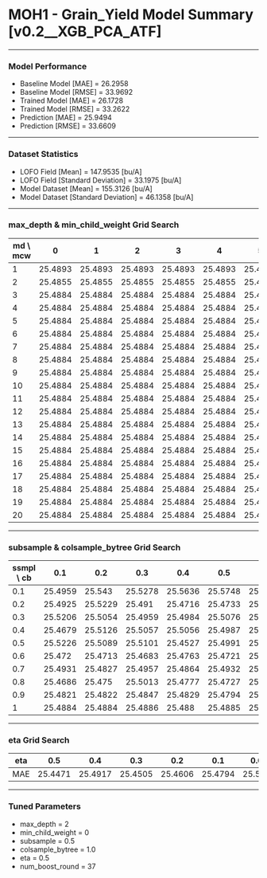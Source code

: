 # MOH1 - Grain_Yield Model Summary [v0.2__XGB_PCA_ATF]

***

### Model Performance

- Baseline Model [MAE] = 26.2958
- Baseline Model [RMSE] = 33.9692
- Trained Model [MAE] = 26.1728
- Trained Model [RMSE] = 33.2622
- Prediction [MAE] = 25.9494
- Prediction [RMSE] = 33.6609
***

### Dataset Statistics

- LOFO Field [Mean] = 147.9535 [bu/A]
- LOFO Field [Standard Deviation] = 33.1975 [bu/A]
- Model Dataset [Mean] = 155.3126 [bu/A]
- Model Dataset [Standard Deviation] = 46.1358 [bu/A]
***

### max_depth & min_child_weight Grid Search

|   md \ mcw |       0 |       1 |       2 |       3 |       4 |       5 |       6 |       7 |       8 |       9 |      10 |      11 |      12 |      13 |      14 |      15 |      16 |      17 |      18 |      19 |      20 |
|------------|---------|---------|---------|---------|---------|---------|---------|---------|---------|---------|---------|---------|---------|---------|---------|---------|---------|---------|---------|---------|---------|
|          1 | 25.4893 | 25.4893 | 25.4893 | 25.4893 | 25.4893 | 25.4893 | 25.4893 | 25.4893 | 25.4893 | 25.4893 | 25.4893 | 25.4893 | 25.4893 | 25.4893 | 25.4893 | 25.4893 | 25.4893 | 25.4893 | 25.4893 | 25.4893 | 25.4893 |
|          2 | 25.4855 | 25.4855 | 25.4855 | 25.4855 | 25.4855 | 25.4855 | 25.4855 | 25.4855 | 25.4855 | 25.4855 | 25.4855 | 25.4855 | 25.4855 | 25.4855 | 25.4855 | 25.4855 | 25.4855 | 25.4855 | 25.4855 | 25.4855 | 25.4855 |
|          3 | 25.4884 | 25.4884 | 25.4884 | 25.4884 | 25.4884 | 25.4884 | 25.4884 | 25.4884 | 25.4884 | 25.4884 | 25.4884 | 25.4884 | 25.4884 | 25.4884 | 25.4884 | 25.4884 | 25.4884 | 25.4884 | 25.4884 | 25.4884 | 25.4884 |
|          4 | 25.4884 | 25.4884 | 25.4884 | 25.4884 | 25.4884 | 25.4884 | 25.4884 | 25.4884 | 25.4884 | 25.4884 | 25.4884 | 25.4884 | 25.4884 | 25.4884 | 25.4884 | 25.4884 | 25.4884 | 25.4884 | 25.4884 | 25.4884 | 25.4884 |
|          5 | 25.4884 | 25.4884 | 25.4884 | 25.4884 | 25.4884 | 25.4884 | 25.4884 | 25.4884 | 25.4884 | 25.4884 | 25.4884 | 25.4884 | 25.4884 | 25.4884 | 25.4884 | 25.4884 | 25.4884 | 25.4884 | 25.4884 | 25.4884 | 25.4884 |
|          6 | 25.4884 | 25.4884 | 25.4884 | 25.4884 | 25.4884 | 25.4884 | 25.4884 | 25.4884 | 25.4884 | 25.4884 | 25.4884 | 25.4884 | 25.4884 | 25.4884 | 25.4884 | 25.4884 | 25.4884 | 25.4884 | 25.4884 | 25.4884 | 25.4884 |
|          7 | 25.4884 | 25.4884 | 25.4884 | 25.4884 | 25.4884 | 25.4884 | 25.4884 | 25.4884 | 25.4884 | 25.4884 | 25.4884 | 25.4884 | 25.4884 | 25.4884 | 25.4884 | 25.4884 | 25.4884 | 25.4884 | 25.4884 | 25.4884 | 25.4884 |
|          8 | 25.4884 | 25.4884 | 25.4884 | 25.4884 | 25.4884 | 25.4884 | 25.4884 | 25.4884 | 25.4884 | 25.4884 | 25.4884 | 25.4884 | 25.4884 | 25.4884 | 25.4884 | 25.4884 | 25.4884 | 25.4884 | 25.4884 | 25.4884 | 25.4884 |
|          9 | 25.4884 | 25.4884 | 25.4884 | 25.4884 | 25.4884 | 25.4884 | 25.4884 | 25.4884 | 25.4884 | 25.4884 | 25.4884 | 25.4884 | 25.4884 | 25.4884 | 25.4884 | 25.4884 | 25.4884 | 25.4884 | 25.4884 | 25.4884 | 25.4884 |
|         10 | 25.4884 | 25.4884 | 25.4884 | 25.4884 | 25.4884 | 25.4884 | 25.4884 | 25.4884 | 25.4884 | 25.4884 | 25.4884 | 25.4884 | 25.4884 | 25.4884 | 25.4884 | 25.4884 | 25.4884 | 25.4884 | 25.4884 | 25.4884 | 25.4884 |
|         11 | 25.4884 | 25.4884 | 25.4884 | 25.4884 | 25.4884 | 25.4884 | 25.4884 | 25.4884 | 25.4884 | 25.4884 | 25.4884 | 25.4884 | 25.4884 | 25.4884 | 25.4884 | 25.4884 | 25.4884 | 25.4884 | 25.4884 | 25.4884 | 25.4884 |
|         12 | 25.4884 | 25.4884 | 25.4884 | 25.4884 | 25.4884 | 25.4884 | 25.4884 | 25.4884 | 25.4884 | 25.4884 | 25.4884 | 25.4884 | 25.4884 | 25.4884 | 25.4884 | 25.4884 | 25.4884 | 25.4884 | 25.4884 | 25.4884 | 25.4884 |
|         13 | 25.4884 | 25.4884 | 25.4884 | 25.4884 | 25.4884 | 25.4884 | 25.4884 | 25.4884 | 25.4884 | 25.4884 | 25.4884 | 25.4884 | 25.4884 | 25.4884 | 25.4884 | 25.4884 | 25.4884 | 25.4884 | 25.4884 | 25.4884 | 25.4884 |
|         14 | 25.4884 | 25.4884 | 25.4884 | 25.4884 | 25.4884 | 25.4884 | 25.4884 | 25.4884 | 25.4884 | 25.4884 | 25.4884 | 25.4884 | 25.4884 | 25.4884 | 25.4884 | 25.4884 | 25.4884 | 25.4884 | 25.4884 | 25.4884 | 25.4884 |
|         15 | 25.4884 | 25.4884 | 25.4884 | 25.4884 | 25.4884 | 25.4884 | 25.4884 | 25.4884 | 25.4884 | 25.4884 | 25.4884 | 25.4884 | 25.4884 | 25.4884 | 25.4884 | 25.4884 | 25.4884 | 25.4884 | 25.4884 | 25.4884 | 25.4884 |
|         16 | 25.4884 | 25.4884 | 25.4884 | 25.4884 | 25.4884 | 25.4884 | 25.4884 | 25.4884 | 25.4884 | 25.4884 | 25.4884 | 25.4884 | 25.4884 | 25.4884 | 25.4884 | 25.4884 | 25.4884 | 25.4884 | 25.4884 | 25.4884 | 25.4884 |
|         17 | 25.4884 | 25.4884 | 25.4884 | 25.4884 | 25.4884 | 25.4884 | 25.4884 | 25.4884 | 25.4884 | 25.4884 | 25.4884 | 25.4884 | 25.4884 | 25.4884 | 25.4884 | 25.4884 | 25.4884 | 25.4884 | 25.4884 | 25.4884 | 25.4884 |
|         18 | 25.4884 | 25.4884 | 25.4884 | 25.4884 | 25.4884 | 25.4884 | 25.4884 | 25.4884 | 25.4884 | 25.4884 | 25.4884 | 25.4884 | 25.4884 | 25.4884 | 25.4884 | 25.4884 | 25.4884 | 25.4884 | 25.4884 | 25.4884 | 25.4884 |
|         19 | 25.4884 | 25.4884 | 25.4884 | 25.4884 | 25.4884 | 25.4884 | 25.4884 | 25.4884 | 25.4884 | 25.4884 | 25.4884 | 25.4884 | 25.4884 | 25.4884 | 25.4884 | 25.4884 | 25.4884 | 25.4884 | 25.4884 | 25.4884 | 25.4884 |
|         20 | 25.4884 | 25.4884 | 25.4884 | 25.4884 | 25.4884 | 25.4884 | 25.4884 | 25.4884 | 25.4884 | 25.4884 | 25.4884 | 25.4884 | 25.4884 | 25.4884 | 25.4884 | 25.4884 | 25.4884 | 25.4884 | 25.4884 | 25.4884 | 25.4884 |

***

### subsample & colsample_bytree Grid Search

|   ssmpl \ cb |     0.1 |     0.2 |     0.3 |     0.4 |     0.5 |     0.6 |     0.7 |     0.8 |     0.9 |     1.0 |
|--------------|---------|---------|---------|---------|---------|---------|---------|---------|---------|---------|
|          0.1 | 25.4959 | 25.543  | 25.5278 | 25.5636 | 25.5748 | 25.5342 | 25.563  | 25.5164 | 25.5382 | 25.525  |
|          0.2 | 25.4925 | 25.5229 | 25.491  | 25.4716 | 25.4733 | 25.4702 | 25.4734 | 25.4803 | 25.4805 | 25.4644 |
|          0.3 | 25.5206 | 25.5054 | 25.4959 | 25.4984 | 25.5076 | 25.5007 | 25.4933 | 25.4958 | 25.4749 | 25.4861 |
|          0.4 | 25.4679 | 25.5126 | 25.5057 | 25.5056 | 25.4987 | 25.5043 | 25.4829 | 25.4877 | 25.493  | 25.4911 |
|          0.5 | 25.5226 | 25.5089 | 25.5101 | 25.4527 | 25.4991 | 25.5033 | 25.4995 | 25.4957 | 25.482  | 25.4505 |
|          0.6 | 25.472  | 25.4713 | 25.4683 | 25.4763 | 25.4721 | 25.4598 | 25.4773 | 25.4719 | 25.4699 | 25.4658 |
|          0.7 | 25.4931 | 25.4827 | 25.4957 | 25.4864 | 25.4932 | 25.4808 | 25.4916 | 25.488  | 25.4918 | 25.4909 |
|          0.8 | 25.4686 | 25.475  | 25.5013 | 25.4777 | 25.4727 | 25.4715 | 25.4728 | 25.4918 | 25.4833 | 25.4906 |
|          0.9 | 25.4821 | 25.4822 | 25.4847 | 25.4829 | 25.4794 | 25.4804 | 25.4834 | 25.4862 | 25.4787 | 25.4792 |
|          1   | 25.4884 | 25.4884 | 25.4886 | 25.488  | 25.4885 | 25.487  | 25.4872 | 25.4833 | 25.4866 | 25.4855 |

***

### eta Grid Search

| eta   |     0.5 |     0.4 |     0.3 |     0.2 |     0.1 |    0.01 |   0.001 |
|-------|---------|---------|---------|---------|---------|---------|---------|
| MAE   | 25.4471 | 25.4917 | 25.4505 | 25.4606 | 25.4794 | 25.5062 | 59.7129 |

***

### Tuned Parameters

- max_depth = 2
- min_child_weight = 0
- subsample = 0.5
- colsample_bytree = 1.0
- eta = 0.5
- num_boost_round = 37
